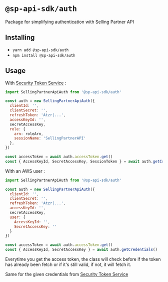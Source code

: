 # `@sp-api-sdk/auth`

Package for simplifying authentication with Selling Partner API

## Installing

* `yarn add @sp-api-sdk/auth`
* `npm install @sp-api-sdk/auth`

## Usage

With [Security Token Service](https://docs.aws.amazon.com/STS/latest/APIReference/welcome.html) :

``` javascript
import SellingPartnerApiAuth from '@sp-api-sdk/auth'

const auth = new SellingPartnerApiAuth({
  clientId: '',
  clientSecret: '',
  refreshToken: 'Atzr|...',
  accessKeyId: '',
  secretAccessKey,
  role: {
    arn: roleArn,
    sessionName: 'SellingPartnerAPI'
  },
})

const accessToken = await auth.accessToken.get()
const { AccessKeyId, SecretAccessKey, SessionToken } = await auth.getCredentials()
```

With an AWS user :

``` javascript
import SellingPartnerApiAuth from '@sp-api-sdk/auth'

const auth = new SellingPartnerApiAuth({
  clientId: '',
  clientSecret: '',
  refreshToken: 'Atzr|...',
  accessKeyId: '',
  secretAccessKey,
  user: {
    AccessKeyId: '',
    SecretAccessKey: ''
  }
})

const accessToken = await auth.accessToken.get()
const { AccessKeyId, SecretAccessKey } = await auth.getCredentials()
```

Everytime you get the access token, the class will check before if the token has already been fetch or if it's still valid, if not, it will fetch it.

Same for the given credentials from [Security Token Service](https://docs.aws.amazon.com/STS/latest/APIReference/welcome.html)